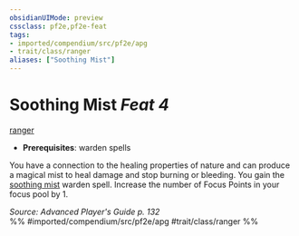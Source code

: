 ```yaml
---
obsidianUIMode: preview
cssclass: pf2e,pf2e-feat
tags:
- imported/compendium/src/pf2e/apg
- trait/class/ranger
aliases: ["Soothing Mist"]
---
```

# Soothing Mist  *Feat 4*  
[ranger](rules/traits/ranger.md)  

- **Prerequisites**: warden spells

You have a connection to the healing properties of nature and can produce a magical mist to heal damage and stop burning or bleeding. You gain the [soothing mist](../spells/soothing-mist-apg.md) warden spell. Increase the number of Focus Points in your focus pool by 1.

*Source: Advanced Player's Guide p. 132*  
%% #imported/compendium/src/pf2e/apg #trait/class/ranger %%
